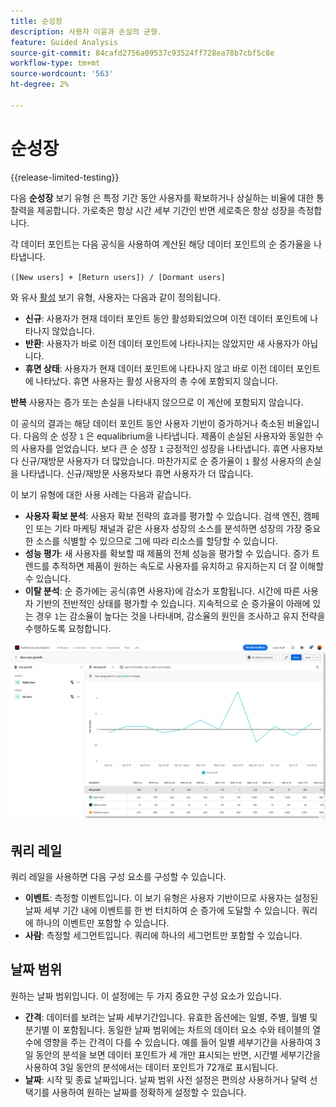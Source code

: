 ```yaml
---
title: 순성장
description: 사용자 이윤과 손실의 균형.
feature: Guided Analysis
source-git-commit: 84cafd2756a09537c93524ff728ea78b7cbf5c8e
workflow-type: tm+mt
source-wordcount: '563'
ht-degree: 2%

---
```


# 순성장

{{release-limited-testing}}

다음 **순성장** 보기 유형 은 특정 기간 동안 사용자를 확보하거나 상실하는 비율에 대한 통찰력을 제공합니다. 가로축은 항상 시간 세부 기간인 반면 세로축은 항상 성장을 측정합니다.

각 데이터 포인트는 다음 공식을 사용하여 계산된 해당 데이터 포인트의 순 증가율을 나타냅니다.

`([New users] + [Return users]) / [Dormant users]`

와 유사 [활성](active.md) 보기 유형, 사용자는 다음과 같이 정의됩니다.

* **신규**: 사용자가 현재 데이터 포인트 동안 활성화되었으며 이전 데이터 포인트에 나타나지 않았습니다.
* **반환**: 사용자가 바로 이전 데이터 포인트에 나타나지는 않았지만 새 사용자가 아닙니다.
* **휴면 상태**: 사용자가 현재 데이터 포인트에 나타나지 않고 바로 이전 데이터 포인트에 나타났다. 휴면 사용자는 활성 사용자의 총 수에 포함되지 않습니다.

**반복** 사용자는 증가 또는 손실을 나타내지 않으므로 이 계산에 포함되지 않습니다.

이 공식의 결과는 해당 데이터 포인트 동안 사용자 기반이 증가하거나 축소된 비율입니다. 다음의 순 성장 `1` 은 equalibrium을 나타냅니다. 제품이 손실된 사용자와 동일한 수의 사용자를 얻었습니다. 보다 큰 순 성장 `1` 긍정적인 성장을 나타냅니다. 휴면 사용자보다 신규/재방문 사용자가 더 많았습니다. 마찬가지로 순 증가율이 `1` 활성 사용자의 손실을 나타냅니다. 신규/재방문 사용자보다 휴면 사용자가 더 많습니다.

이 보기 유형에 대한 사용 사례는 다음과 같습니다.

* **사용자 확보 분석**: 사용자 확보 전략의 효과를 평가할 수 있습니다. 검색 엔진, 캠페인 또는 기타 마케팅 채널과 같은 사용자 성장의 소스를 분석하면 성장의 가장 중요한 소스를 식별할 수 있으므로 그에 따라 리소스를 할당할 수 있습니다.
* **성능 평가**: 새 사용자를 확보할 때 제품의 전체 성능을 평가할 수 있습니다. 증가 트렌드를 추적하면 제품이 원하는 속도로 사용자를 유치하고 유지하는지 더 잘 이해할 수 있습니다.
* **이탈 분석**: 순 증가에는 공식(휴면 사용자)에 감소가 포함됩니다. 시간에 따른 사용자 기반의 전반적인 상태를 평가할 수 있습니다. 지속적으로 순 증가율이 아래에 있는 경우 `1`는 감소율이 높다는 것을 나타내며, 감소율의 원인을 조사하고 유지 전략을 수행하도록 요청합니다.

![순성장](../assets/net-growth.png)

## 쿼리 레일

쿼리 레일을 사용하면 다음 구성 요소를 구성할 수 있습니다.

* **이벤트**: 측정할 이벤트입니다. 이 보기 유형은 사용자 기반이므로 사용자는 설정된 날짜 세부 기간 내에 이벤트를 한 번 터치하여 순 증가에 도달할 수 있습니다. 쿼리에 하나의 이벤트만 포함할 수 있습니다.
* **사람**: 측정할 세그먼트입니다. 쿼리에 하나의 세그먼트만 포함할 수 있습니다.

## 날짜 범위

원하는 날짜 범위입니다. 이 설정에는 두 가지 중요한 구성 요소가 있습니다.

* **간격**: 데이터를 보려는 날짜 세부기간입니다. 유효한 옵션에는 일별, 주별, 월별 및 분기별 이 포함됩니다. 동일한 날짜 범위에는 차트의 데이터 요소 수와 테이블의 열 수에 영향을 주는 간격이 다를 수 있습니다. 예를 들어 일별 세부기간을 사용하여 3일 동안의 분석을 보면 데이터 포인트가 세 개만 표시되는 반면, 시간별 세부기간을 사용하여 3일 동안의 분석에서는 데이터 포인트가 72개로 표시됩니다.
* **날짜**: 시작 및 종료 날짜입니다. 날짜 범위 사전 설정은 편의상 사용하거나 달력 선택기를 사용하여 원하는 날짜를 정확하게 설정할 수 있습니다.
